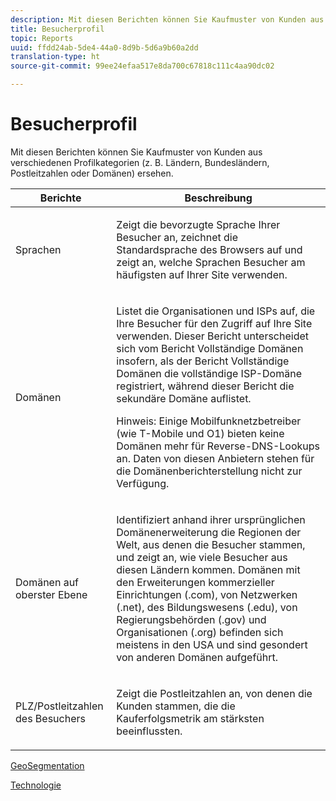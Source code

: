 ```yaml
---
description: Mit diesen Berichten können Sie Kaufmuster von Kunden aus verschiedenen Profilkategorien (z. B. Ländern, Bundesländern, Postleitzahlen oder Domänen) ersehen.
title: Besucherprofil
topic: Reports
uuid: ffdd24ab-5de4-44a0-8d9b-5d6a9b60a2dd
translation-type: ht
source-git-commit: 99ee24efaa517e8da700c67818c111c4aa90dc02

---
```



# Besucherprofil

Mit diesen Berichten können Sie Kaufmuster von Kunden aus verschiedenen Profilkategorien (z. B. Ländern, Bundesländern, Postleitzahlen oder Domänen) ersehen.

<table id="table_B09EA999973A4646BF66DF5D7BEA0820"> 
 <thead> 
  <tr> 
   <th colname="col1" class="entry"> Berichte </th> 
   <th colname="col2" class="entry"> Beschreibung </th> 
  </tr> 
 </thead>
 <tbody> 
  <tr> 
   <td colname="col1"> Sprachen </td> 
   <td colname="col2"> <p> Zeigt die bevorzugte Sprache Ihrer Besucher an, zeichnet die Standardsprache des Browsers auf und zeigt an, welche Sprachen Besucher am häufigsten auf Ihrer Site verwenden. </p> </td> 
  </tr> 
  <tr> 
   <td colname="col1"> Domänen </td> 
   <td colname="col2"> <p> Listet die Organisationen und ISPs auf, die Ihre Besucher für den Zugriff auf Ihre Site verwenden. Dieser Bericht unterscheidet sich vom Bericht <span class="wintitle">Vollständige Domänen</span> insofern, als der Bericht <span class="wintitle">Vollständige Domänen</span> die vollständige ISP-Domäne registriert, während dieser Bericht die sekundäre Domäne auflistet. </p> <p> <p>Hinweis: Einige Mobilfunknetzbetreiber (wie T-Mobile und O1) bieten keine Domänen mehr für Reverse-DNS-Lookups an. Daten von diesen Anbietern stehen für die Domänenberichterstellung nicht zur Verfügung. </p> </p> </td> 
  </tr> 
  <tr> 
   <td colname="col1"> Domänen auf oberster Ebene </td> 
   <td colname="col2"> <p> Identifiziert anhand ihrer ursprünglichen Domänenerweiterung die Regionen der Welt, aus denen die Besucher stammen, und zeigt an, wie viele Besucher aus diesen Ländern kommen. Domänen mit den Erweiterungen kommerzieller Einrichtungen (.com), von Netzwerken (.net), des Bildungswesens (.edu), von Regierungsbehörden (.gov) und Organisationen (.org) befinden sich meistens in den USA und sind gesondert von anderen Domänen aufgeführt. </p> </td> 
  </tr> 
  <tr> 
   <td colname="col1"> PLZ/Postleitzahlen des Besuchers </td> 
   <td colname="col2"> <p> Zeigt die Postleitzahlen an, von denen die Kunden stammen, die die Kauferfolgsmetrik am stärksten beeinflussten. </p> </td> 
  </tr> 
 </tbody> 
</table>

[GeoSegmentation](/help/components/c-variables/dimensionslist/reports-geosegmentation.md)

[Technologie](/help/components/c-variables/dimensionslist/reports-technology.md)

